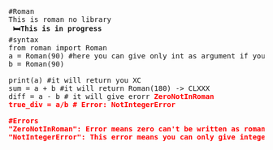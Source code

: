 <pre>
#Roman 
This is roman no library
<b> 🛏️This is in progress </b>
#syntax
from roman import Roman
a = Roman(90) #here you can give only int as argument if you give other datatype then it causes <b style="color:red;">"NotIntegerError"</b>
b = Roman(90)

print(a) #it will return you XC
sum = a + b #it will return Roman(180) -> CLXXX
diff = a - b # it will give erorr <b style="color:red;">ZeroNotInRoman<b> 
true_div = a/b # Error: <b style="color:red;">NotIntegerError</b>
  
#Errors
"ZeroNotInRoman": Error means zero can't be written as roman because roman numbersystem doesnot have 0. 
"NotIntegerError": This error means you can only give integer as argument

</pre>
